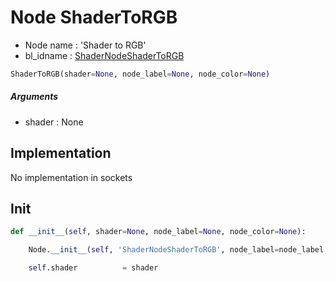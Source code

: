 # Node ShaderToRGB

- Node name : 'Shader to RGB'
- bl_idname : [ShaderNodeShaderToRGB](https://docs.blender.org/api/current/bpy.types.ShaderNodeShaderToRGB.html)


``` python
ShaderToRGB(shader=None, node_label=None, node_color=None)
```
##### Arguments

- shader : None

## Implementation

No implementation in sockets

## Init

``` python
def __init__(self, shader=None, node_label=None, node_color=None):

    Node.__init__(self, 'ShaderNodeShaderToRGB', node_label=node_label, node_color=node_color)

    self.shader          = shader
```
